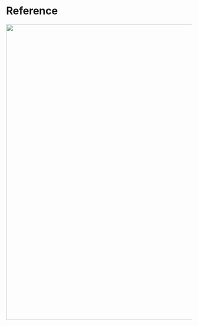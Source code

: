 # Reference
<img src="https://user-images.githubusercontent.com/91980956/228853878-893c391f-2733-44be-9eff-94744c32c16c.jpg" width="600" height="800" />
